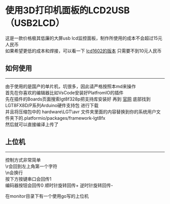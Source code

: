 # 使用3D打印机面板的LCD2USB（USB2LCD）

这是一款价格极其低廉的大屏usb lcd监控面板，制作所使用的成本不会超过15元人民币  
如果希望更低的成本和焊接，可以看一下 [lcd1602的版本](https://github.com/zanjie1999/usb2lcd) 只需要不到10元人民币

## 如何使用
-----
由于使用的是国产的单片机，坑很多，因此请严格按照本md来操作  
首先在你喜欢的编辑器比如VsCode安装好PlatfromIO的插件  
先在插件的Boards页面搜索lgt8f328p把支持库安装好
再到 [官网](http://www.lgtic.com/downloads/) 底部找到 LGT8FX8D/P系列Arduino硬件支持包 进行下载  
并且将压缩包中的 hardware\LGT\avr 文件夹里面的内容替换到你的系统用户文件夹下的.platformio/packages/framework-lgt8fx  
然后就可以直接编译上传了

## 上位机
-----
控制方式非常简单  
\r会回到左上角第一个字符  
\n会换行  
按下方按键串口会回传1  
编码器按钮会回传0
顺时针旋转回传+
逆时针旋转回传-
  
在monitor目录下有一个使用go写的上位机
